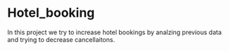 # Hotel_booking
In this project we try to increase hotel bookings by analzing previous data and trying to decrease cancellaitons.
